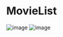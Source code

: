 # MovieList
![image](https://user-images.githubusercontent.com/58482959/84644894-6c0e2480-af1d-11ea-990e-7935fde45aea.png)
![image](https://user-images.githubusercontent.com/58482959/84644935-80eab800-af1d-11ea-811a-02b7c54ff4ea.png)
